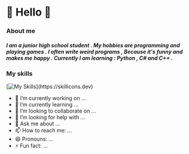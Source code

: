 # 👋 Hello 👋
### About me
##### I am a junior high school student . My hobbies are programming and playing games . I often write weird programs , Because it's funny and makes me happy . Currently I am learning : Python , C# and C++ .
### My skills
[![My Skills](https://skillicons.dev/icons?i=cs,dotnet,cpp,pr,visualstudio,vscode,)](https://skillicons.dev)

- 🔭 I’m currently working on ...
- 🌱 I’m currently learning ...
- 👯 I’m looking to collaborate on ...
- 🤔 I’m looking for help with ...
- 💬 Ask me about ...
- 📫 How to reach me: ...
- 😄 Pronouns: ...
- ⚡ Fun fact: ...

